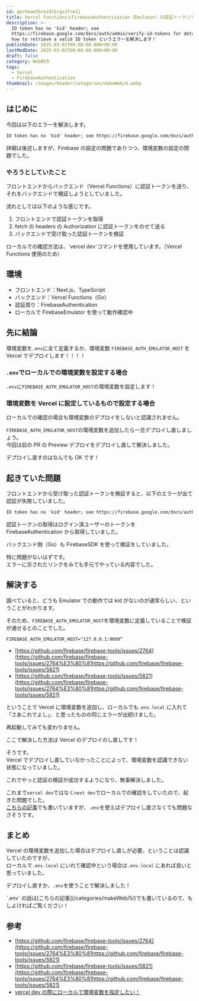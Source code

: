 ```yaml
---
id: gerhmam3hcmi9lbrgs3frm11
title: Vercel FunctionsとFirebaseAuthentication（Emulator）の認証トークンで詰まった話
description: >-
  ID token has no 'kid' header; see
  https://firebase.google.com/docs/auth/admin/verify-id-tokens for details on
  how to retrieve a valid ID token というエラーを解決します！
publishDate: 2025-03-02T00:00:00.000+09:00
lastModDate: 2025-03-02T00:00:00.000+09:00
draft: false
category: Web制作
tags:
  - Vercel
  - FirebaseAuthentication
thumbnail: /images/header/categories/makeWeb/6.webp
---
```


## はじめに

今回は以下のエラーを解決します。

```txt
ID token has no 'kid' header; see https://firebase.google.com/docs/auth/admin/verify-id-tokens for details on how to retrieve a valid ID token
```

詳細は後述しますが、Firebase の設定の問題でありつつ、環境変数の設定の問題でした。

### やろうとしていたこと

フロントエンドからバックエンド（Vercel Functions）に認証トークンを送り、それをバックエンドで検証しようとしていました。

流れとしては以下のような感じです。

1. フロントエンドで認証トークンを取得
1. fetch の headers の Authorization に認証トークンをのせて送る
1. バックエンドで受け取った認証トークンを検証

<TextBlock blockType="info">
ローカルでの確認方法は、`vercel dev`コマンドを使用しています。（Vercel Functions 使用のため）
</TextBlock>

## 環境

-   フロントエンド：Next.js、TypeScript
-   バックエンド：Vercel Functions（Go）
-   認証周り：FirebaseAuthentication
-   ローカルで FirebaseEmulator を使って動作確認中

## 先に結論

環境変数を`.env`に全て定義するか、環境変数 `FIREBASE_AUTH_EMULATOR_HOST` を Vercel でデプロイします！！！！

### `.env`でローカルでの環境変数を設定する場合

`.env`に`FIREBASE_AUTH_EMULATOR_HOST`の環境変数を設定します！

### 環境変数を Vercel に設定しているもので設定する場合

ローカルでの確認の場合も環境変数のデプロイをしないと認識されません。

`FIREBASE_AUTH_EMULATOR_HOST`の環境変数を追加したら一旦デプロイし直しましょう。  
今回は前の PR の Preview デプロイをデプロイし直して解決しました。

<TextBlock blockType="info">
デプロイし直すのはなんでも OK です！
</TextBlock>

## 起きていた問題

フロントエンドから受け取った認証トークンを検証すると、以下のエラーが出て認証が失敗していました。

```txt
ID token has no 'kid' header; see https://firebase.google.com/docs/auth/admin/verify-id-tokens for details on how to retrieve a valid ID token
```

認証トークンの取得はログイン済ユーザーのトークンを FirebaseAuthentication から取得していました。

バックエンド側（Go）も FirebaseSDK を使って検証をしていました。

特に問題がないはずです。  
エラーに示されたリンクをみても手元でやっている内容でした。

## 解決する

調べていると、どうも Emulator での動作では kid がないのが通常らしい、ということがわかります。

そのため、`FIREBASE_AUTH_EMULATOR_HOST`を環境変数に定義していることで検証が通せるとのことでした。

```txt
FIREBASE_AUTH_EMULATOR_HOST="127.0.0.1:9099”
```

-   [https://github.com/firebase/firebase-tools/issues/2764](https://github.com/firebase/firebase-tools/issues/2764%E3%80%81https://github.com/firebase/firebase-tools/issues/5821)
-   [https://github.com/firebase/firebase-tools/issues/5821](https://github.com/firebase/firebase-tools/issues/2764%E3%80%81https://github.com/firebase/firebase-tools/issues/5821)

ということで Vercel に環境変数を追加し、ローカルでも`.env.local` に入れて「さあこれでよし」、と思ったものの同じエラーが出続けました。

再起動してみても変わりません。

ここで解決した方法は Vercel のデプロイのし直しです！

そうです。  
Vercel でデプロイし直していなかったことによって、環境変数を認識できない状態になっていました。

これでやっと認証の検証が成功するようになり、無事解決しました。

これまで`vercel dev`ではなく`next dev`でローカルでの確認をしていたので、起きた問題でした。  
[こちらの記事](/categories/makeWeb/5/)でも書いていますが、`.env`を使えばデプロイし直さなくても問題なさそうです。

## まとめ

Vercel の環境変数を追加した場合はデプロイし直しが必要、ということは認識していたのですが、  
ローカルで`.env.local` にいれて確認中という場合は`.env.local` にあれば良いと思っていました。

デプロイし直すか、`.env`を使うことで解決しました！

<TextBlock blockType="info">
`.env` の話は[こちらの記事](/categories/makeWeb/5/)でも書いているので、もしよければご覧ください！
</TextBlock>

## 参考

-   [https://github.com/firebase/firebase-tools/issues/2764](https://github.com/firebase/firebase-tools/issues/2764%E3%80%81https://github.com/firebase/firebase-tools/issues/5821)
-   [https://github.com/firebase/firebase-tools/issues/5821](https://github.com/firebase/firebase-tools/issues/2764%E3%80%81https://github.com/firebase/firebase-tools/issues/5821)
-   [vercel dev の際にローカルで環境変数を指定したい！](/categories/makeWeb/5/)

